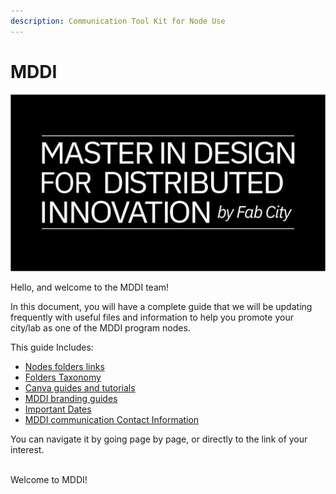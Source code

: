 ```yaml
---
description: Communication Tool Kit for Node Use
---
```


# MDDI

![](<.gitbook/assets/LOGO MDDI.png>)

Hello, and welcome to the MDDI team!

In this document, you will have a complete guide that we will be updating frequently with useful files and information to help you promote your city/lab as one of the MDDI program nodes.

This guide Includes:

* [Nodes folders links](cities-nodes.md)
* [Folders Taxonomy](folders-taxonomy.md)
* [Canva guides and tutorials](canva/)
* [MDDI branding guides](mddi-branding.md)
* [Important Dates](content/monthly-content.md)
* [MDDI communication Contact Information](contact-information.md)

You can navigate it by going page by page, or directly to the link of your interest.

\
Welcome to MDDI!
